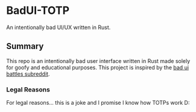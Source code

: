 # BadUI-TOTP
An intentionally bad UI/UX written in Rust.

## Summary
This repo is an intentionally bad user interface written in Rust made solely for goofy and educational purposes. This project is inspired by the [bad ui battles subreddit](https://www.reddit.com/r/badUIbattles/).

### Legal Reasons
For legal reasons... this is a joke and I promise I know how TOTPs work D:
